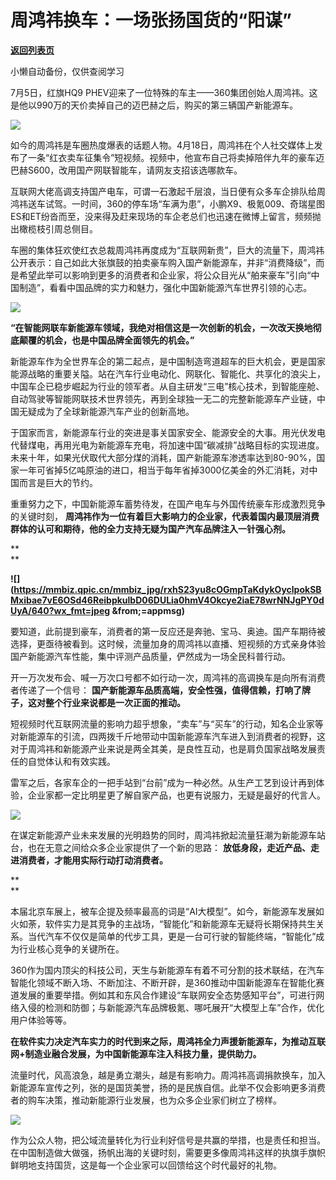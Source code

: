 # 周鸿祎换车：一场张扬国货的“阳谋”

[**返回列表页**](/gzh/政事堂2019)

小懒自动备份，仅供查阅学习

  

7月5日，红旗HQ9 PHEV迎来了一位特殊的车主——360集团创始人周鸿祎。这是他以990万的天价卖掉自己的迈巴赫之后，购买的第三辆国产新能源车。

  

![](https://mmbiz.qpic.cn/mmbiz_jpg/rxhS23yu8cOGmpTaKdykOyclpokSBMxibS9xqhKCFibP1I9yCY32Dc1z6ClFCO9qnAdicUB1mOdLGL9eeZGkh0rtA/640?wx_fmt=jpeg&from;=appmsg)

如今的周鸿祎是车圈热度爆表的话题人物。4月18日，周鸿祎在个人社交媒体上发布了一条“红衣卖车征集令”短视频。视频中，他宣布自己将卖掉陪伴九年的豪车迈巴赫S600，改用国产网联智能车，请网友支招该选哪款车。

  

互联网大佬高调支持国产电车，可谓一石激起千层浪，当日便有众多车企排队给周鸿祎送车试驾。一时间，360的停车场“车满为患”，小鹏X9、极氪009、奇瑞星图ES和ET纷沓而至，没来得及赶来现场的车企老总们也迅速在微博上留言，频频抛出橄榄枝引周总侧目。

  

车圈的集体狂欢使红衣总裁周鸿祎再度成为“互联网新贵”，巨大的流量下，周鸿祎公开表示：自己如此大张旗鼓的拍卖豪车购入国产新能源车，并非“消费降级”，而是希望此举可以影响到更多的消费者和企业家，将公众目光从“舶来豪车”引向“中国制造”，看看中国品牌的实力和魅力，强化中国新能源汽车世界引领的心志。

  

![](https://mmbiz.qpic.cn/mmbiz_png/rxhS23yu8cOGmpTaKdykOyclpokSBMxibevbLCfcIpJFrQ7Isvtzz5sY96XaSyVicP23EUlY7RVclCqjGzEdf93Q/640?wx_fmt=png&from;=appmsg)

 **“在智能网联车新能源车领域，我绝对相信这是一次创新的机会，一次改天换地彻底颠覆的机会，也是中国品牌全面领先的机会。”**

  

新能源车作为全世界车企的第二起点，是中国制造弯道超车的巨大机会，更是国家能源战略的重要关隘。站在汽车行业电动化、网联化、智能化、共享化的浪尖上，中国车企已稳步崛起为行业的领军者。从自主研发“三电”核心技术，到智能座舱、自动驾驶等智能网联技术世界领先，再到全球独一无二的完整新能源车产业链，中国无疑成为了全球新能源汽车产业的创新高地。

  

于国家而言，新能源车行业的突进是事关国家安全、能源安全的大事。用光伏发电代替煤电，再用光电为新能源车充电，将加速中国“碳减排”战略目标的实现进度。未来十年，如果光伏取代大部分煤的消耗，国产新能源车渗透率达到80-90%，国家一年可省掉5亿吨原油的进口，相当于每年省掉3000亿美金的外汇消耗，对中国而言是巨大的节约。

  

重重努力之下，中国新能源车蓄势待发，在国产电车与外国传统豪车形成激烈竞争的关键时刻，
**周鸿祎作为一位有着巨大影响力的企业家，代表着国内最顶层消费群体的认可和期待，他的全力支持无疑为国产汽车品牌注入一针强心剂。**

 **  
**

**![](https://mmbiz.qpic.cn/mmbiz_jpg/rxhS23yu8cOGmpTaKdykOyclpokSBMxibae7vE6OSd46ReibpkulbD06DULia0hmV4Okcye2iaE78wrNNJgPY0dUyA/640?wx_fmt=jpeg
&from;=appmsg)**

  

要知道，此前提到豪车，消费者的第一反应还是奔驰、宝马、奥迪。国产车期待被选择，更亟待被看到。这时候，流量加身的周鸿祎以直播、短视频的方式亲身体验国产新能源汽车性能，集中评测产品质量，俨然成为一场全民科普行动。

  

开一万次发布会、喊一万次口号都不如行动一次，周鸿祎的高调换车是向所有消费者传递了一个信号：
**国产新能源车品质高端，安全性强，值得信赖，打响了牌子，这对整个行业来说都是一次正面的推动。**

  

短视频时代互联网流量的影响力超乎想象，“卖车”与“买车”的行动，知名企业家等对新能源车的引流，四两拨千斤地带动中国新能源车汽车进入到消费者的视野，这对于周鸿祎和新能源产业来说是两全其美，是良性互动，也是肩负国家战略发展责任的自觉体认和有效实践。

  

雷军之后，各家车企的一把手站到“台前”成为一种必然。从生产工艺到设计再到体验，企业家都一定比明星更了解自家产品，也更有说服力，无疑是最好的代言人。

  

![](https://mmbiz.qpic.cn/mmbiz_jpg/rxhS23yu8cOGmpTaKdykOyclpokSBMxibibyMPEJqFxPibUPcGEpq3DzZwNhibgAL7VOKUbe4tFSpZvTIZyTDekIkA/640?wx_fmt=jpeg&from;=appmsg)

  

在谋定新能源产业未来发展的光明趋势的同时，周鸿祎掀起流量狂潮为新能源车站台，也在无意之间给众多企业家提供了一个新的思路：
**放低身段，走近产品、走进消费者，才能用实际行动打动消费者。**

 **  
**

本届北京车展上，被车企提及频率最高的词是“AI大模型”。如今，新能源车发展如火如荼，软件实力是其竞争的主战场，“智能化”和新能源车无疑将长期保持共生关系。当代汽车不仅仅是简单的代步工具，更是一台可行驶的智能终端，“智能化”成为行业核心竞争的关键所在。

  

360作为国内顶尖的科技公司，天生与新能源车有着不可分割的技术联结，在汽车智能化领域不断入场、不断加注、不断开辟，是360推动中国新能源车在智能化赛道发展的重要举措。例如其和东风合作建设“车联网安全态势感知平台”，可进行网络入侵的检测和防御；与新能源汽车品牌极氪、哪吒展开“大模型上车”合作，优化用户体验等等。

  

 **在软件实力决定汽车实力的时代到来之际，周鸿祎全力声援新能源车，为推动互联网+制造业融合发展，为中国新能源车注入科技力量，提供助力。**

  

流量时代，风高浪急，越是勇立潮头，越是有影响力。周鸿祎高调捐款换车，加入新能源车宣传之列，张的是国货美誉，扬的是民族自信。此举不仅会影响更多消费者的购车决策，推动新能源行业发展，也为众多企业家们树立了榜样。

  

![](https://mmbiz.qpic.cn/mmbiz_jpg/rxhS23yu8cOGmpTaKdykOyclpokSBMxibOIpwO2OsLgezttFUuQ7VftO1wkG8x2jyQDF7srC05GicxcBRqiaVeZSg/640?wx_fmt=jpeg&from;=appmsg)

作为公众人物，把公域流量转化为行业利好信号是共赢的举措，也是责任和担当。在中国制造做大做强，扬帆出海的关键时刻，需要更多像周鸿祎这样的执旗手旗帜鲜明地支持国货，这是每一个企业家可以回馈给这个时代最好的礼物。

